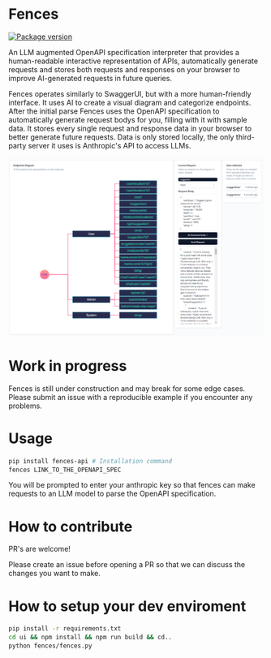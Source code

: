 # Fences
<a href="https://pypi.org/project/fences-api" target="_blank">
  <img src="https://img.shields.io/pypi/v/fences-api?color=%2334D058&label=pypi%20package" alt="Package version">
</a>

An LLM augmented OpenAPI specification interpreter that provides a human-readable interactive representation of APIs, automatically generate requests and stores both requests and responses on your browser to improve AI-generated requests in future queries.

Fences operates similarly to SwaggerUI, but with a more human-friendly interface. It uses AI to create a visual diagram and categorize endpoints. After the initial parse Fences uses the OpenAPI specification to automatically generate request bodys for you, filling with it with sample data. It stores every single request and response data in your browser to better generate future requests. Data is only stored locally, the only third-party server it uses is Anthropic's API to access LLMs.

![alt text](documentation/home.png)

# Work in progress
Fences is still under construction and may break for some edge cases.
Please submit an issue with a reproducible example if you encounter any problems.

# Usage
```sh
pip install fences-api # Installation command
fences LINK_TO_THE_OPENAPI_SPEC
```

You will be prompted to enter your anthropic key so that fences can make requests to an LLM model to parse the OpenAPI specification.

# How to contribute
PR's are welcome!

Please create an issue before opening a PR so that we can discuss the changes you want to make.

# How to setup your dev enviroment

```sh
pip install -r requirements.txt
cd ui && npm install && npm run build && cd..
python fences/fences.py
```
